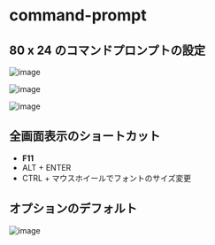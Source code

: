 # command-prompt

## 80 x 24 のコマンドプロンプトの設定
![image](https://github.com/winofsql/subject/assets/1501327/022cc308-d73b-4cfe-b17d-cf0a60381446)

![image](https://github.com/winofsql/subject/assets/1501327/ffdad999-8b57-4884-bdad-f5f8ec7d6644)

![image](https://github.com/winofsql/subject/assets/1501327/082bb1c8-f350-49a2-9194-790b591ed072)

## 全画面表示のショートカット
- **F11**
- ALT + ENTER
- CTRL + マウスホイールでフォントのサイズ変更

## オプションのデフォルト
![image](https://user-images.githubusercontent.com/1501327/153742032-5d629aa8-a463-49f1-adc5-6c0702482c9f.png)

